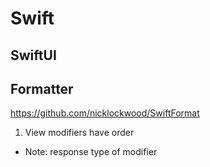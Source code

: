 # Swift
## SwiftUI

## Formatter 
https://github.com/nicklockwood/SwiftFormat

1. View modifiers have order
- Note: response type of modifier
